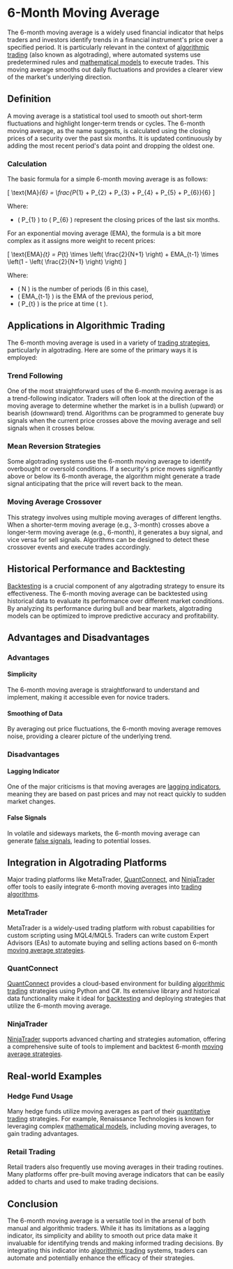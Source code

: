 # 6-Month Moving Average

The 6-month moving average is a widely used financial indicator that helps traders and investors identify trends in a financial instrument's price over a specified period. It is particularly relevant in the context of [algorithmic trading](../a/algorithmic_trading.md) (also known as algotrading), where automated systems use predetermined rules and [mathematical models](../m/mathematical_models_in_trading.md) to execute trades. This moving average smooths out daily fluctuations and provides a clearer view of the market's underlying direction.

## Definition

A moving average is a statistical tool used to smooth out short-term fluctuations and highlight longer-term trends or cycles. The 6-month moving average, as the name suggests, is calculated using the closing prices of a security over the past six months. It is updated continuously by adding the most recent period's data point and dropping the oldest one.

### Calculation

The basic formula for a simple 6-month moving average is as follows:

\[ \text{MA}_{6} = \frac{P_{1} + P_{2} + P_{3} + P_{4} + P_{5} + P_{6}}{6} \]

Where:
- \( P_{1} \) to \( P_{6} \) represent the closing prices of the last six months.

For an exponential moving average (EMA), the formula is a bit more complex as it assigns more weight to recent prices:

\[ \text{EMA}_{t} = P_{t} \times \left( \frac{2}{N+1} \right) + EMA_{t-1} \times \left(1 - \left( \frac{2}{N+1} \right) \right) \]

Where:
- \( N \) is the number of periods (6 in this case),
- \( EMA_{t-1} \) is the EMA of the previous period,
- \( P_{t} \) is the price at time \( t \).

## Applications in Algorithmic Trading

The 6-month moving average is used in a variety of [trading strategies](../t/trading_strategies.md), particularly in algotrading. Here are some of the primary ways it is employed:

### Trend Following

One of the most straightforward uses of the 6-month moving average is as a trend-following indicator. Traders will often look at the direction of the moving average to determine whether the market is in a bullish (upward) or bearish (downward) trend. Algorithms can be programmed to generate buy signals when the current price crosses above the moving average and sell signals when it crosses below.

### Mean Reversion Strategies

Some algotrading systems use the 6-month moving average to identify overbought or oversold conditions. If a security's price moves significantly above or below its 6-month average, the algorithm might generate a trade signal anticipating that the price will revert back to the mean.

### Moving Average Crossover

This strategy involves using multiple moving averages of different lengths. When a shorter-term moving average (e.g., 3-month) crosses above a longer-term moving average (e.g., 6-month), it generates a buy signal, and vice versa for sell signals. Algorithms can be designed to detect these crossover events and execute trades accordingly.

## Historical Performance and Backtesting

[Backtesting](../b/backtesting.md) is a crucial component of any algotrading strategy to ensure its effectiveness. The 6-month moving average can be backtested using historical data to evaluate its performance over different market conditions. By analyzing its performance during bull and bear markets, algotrading models can be optimized to improve predictive accuracy and profitability.

## Advantages and Disadvantages

### Advantages

#### Simplicity

The 6-month moving average is straightforward to understand and implement, making it accessible even for novice traders.

#### Smoothing of Data

By averaging out price fluctuations, the 6-month moving average removes noise, providing a clearer picture of the underlying trend.

### Disadvantages

#### Lagging Indicator

One of the major criticisms is that moving averages are [lagging indicators](../l/lagging_indicators.md), meaning they are based on past prices and may not react quickly to sudden market changes.

#### False Signals

In volatile and sideways markets, the 6-month moving average can generate [false signals](../f/false_signals_in_trading.md), leading to potential losses.

## Integration in Algotrading Platforms

Major trading platforms like MetaTrader, [QuantConnect](../q/quantconnect.md), and [NinjaTrader](../n/ninjatrader.md) offer tools to easily integrate 6-month moving averages into [trading algorithms](../t/trading_algorithms.md).

### MetaTrader

MetaTrader is a widely-used trading platform with robust capabilities for custom scripting using MQL4/MQL5. Traders can write custom Expert Advisors (EAs) to automate buying and selling actions based on 6-month [moving average strategies](../m/moving_average_strategies.md).

### QuantConnect

[QuantConnect](../q/quantconnect.md) provides a cloud-based environment for building [algorithmic trading](../a/algorithmic_trading.md) strategies using Python and C#. Its extensive library and historical data functionality make it ideal for [backtesting](../b/backtesting.md) and deploying strategies that utilize the 6-month moving average.

### NinjaTrader

[NinjaTrader](../n/ninjatrader.md) supports advanced charting and strategies automation, offering a comprehensive suite of tools to implement and backtest 6-month [moving average strategies](../m/moving_average_strategies.md).

## Real-world Examples

### Hedge Fund Usage

Many hedge funds utilize moving averages as part of their [quantitative trading](../q/quantitative_trading.md) strategies. For example, Renaissance Technologies is known for leveraging complex [mathematical models](../m/mathematical_models_in_trading.md), including moving averages, to gain trading advantages.

### Retail Trading

Retail traders also frequently use moving averages in their trading routines. Many platforms offer pre-built moving average indicators that can be easily added to charts and used to make trading decisions.

## Conclusion

The 6-month moving average is a versatile tool in the arsenal of both manual and algorithmic traders. While it has its limitations as a lagging indicator, its simplicity and ability to smooth out price data make it invaluable for identifying trends and making informed trading decisions. By integrating this indicator into [algorithmic trading](../a/algorithmic_trading.md) systems, traders can automate and potentially enhance the efficacy of their strategies.